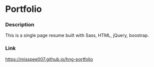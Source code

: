 # Portfolio
### Description
This is a single page resume built with Sass, HTML, jQuery, boostrap.

### Link
https://misspee007.github.io/hng-portfolio
